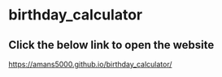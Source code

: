 # birthday_calculator
## Click the below link to open the website
https://amans5000.github.io/birthday_calculator/

